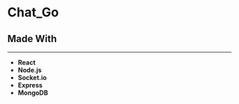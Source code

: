 # Chat_Go

## Made With

---

- **React**
- **Node.js**
- **Socket.io**
- **Express**
- **MongoDB**
